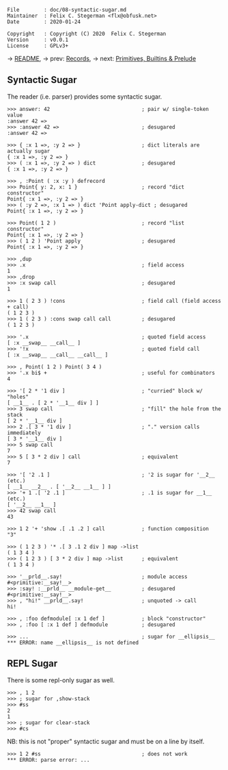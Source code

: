 <!-- {{{1 -->

    File        : doc/08-syntactic-sugar.md
    Maintainer  : Felix C. Stegerman <flx@obfusk.net>
    Date        : 2020-01-24

    Copyright   : Copyright (C) 2020  Felix C. Stegerman
    Version     : v0.0.1
    License     : GPLv3+

<!-- }}}1 -->

→ [README](../README.md),
→ prev: [Records](07-records.md),
→ next: [Primitives, Builtins & Prelude](09-primitives-builtins-and-prelude.md)

## Syntactic Sugar

The reader (i.e. parser) provides some syntactic sugar.

```koneko
>>> answer: 42                              ; pair w/ single-token value
:answer 42 =>
>>> :answer 42 =>                           ; desugared
:answer 42 =>

>>> { :x 1 =>, :y 2 => }                    ; dict literals are actually sugar
{ :x 1 =>, :y 2 => }
>>> ( :x 1 =>, :y 2 => ) dict               ; desugared
{ :x 1 =>, :y 2 => }

>>> , :Point ( :x :y ) defrecord
>>> Point{ y: 2, x: 1 }                     ; record "dict constructor"
Point{ :x 1 =>, :y 2 => }
>>> ( :y 2 =>, :x 1 => ) dict 'Point apply-dict ; desugared
Point{ :x 1 =>, :y 2 => }

>>> Point( 1 2 )                            ; record "list constructor"
Point{ :x 1 =>, :y 2 => }
>>> ( 1 2 ) 'Point apply                    ; desugared
Point{ :x 1 =>, :y 2 => }

>>> ,dup
>>> .x                                      ; field access
1
>>> ,drop
>>> :x swap call                            ; desugared
1

>>> 1 ( 2 3 ) !cons                         ; field call (field access + call)
( 1 2 3 )
>>> 1 ( 2 3 ) :cons swap call call          ; desugared
( 1 2 3 )

>>> '.x                                     ; quoted field access
[ :x __swap__ __call__ ]
>>> '!x                                     ; quoted field call
[ :x __swap__ __call__ __call__ ]

>>> , Point( 1 2 ) Point( 3 4 )
>>> '.x bi$ +                               ; useful for combinators
4

>>> '[ 2 * '1 div ]                         ; "curried" block w/ "holes"
[ __1__ . [ 2 * '__1__ div ] ]
>>> 3 swap call                             ; "fill" the hole from the stack
[ 2 * '__1__ div ]
>>> 2 .[ 3 * '1 div ]                       ; "." version calls immediately
[ 3 * '__1__ div ]
>>> 5 swap call
7
>>> 5 [ 3 * 2 div ] call                    ; equivalent
7

>>> '[ '2 .1 ]                              ; '2 is sugar for '__2__ (etc.)
[ __1__ __2__ . [ '__2__ __1__ ] ]
>>> '+ 1 .[ '2 .1 ]                         ; .1 is sugar for __1__ (etc.)
[ '__2__ __1__ ]
>>> 42 swap call
43

>>> 1 2 '+ 'show .[ .1 .2 ] call            ; function composition
"3"

>>> ( 1 2 3 ) '* .[ 3 .1 2 div ] map ->list
( 1 3 4 )
>>> ( 1 2 3 ) [ 3 * 2 div ] map ->list      ; equivalent
( 1 3 4 )

>>> '__prld__.say!                          ; module access
#<primitive:__say!__>
>>> :say! :__prld__ __module-get__          ; desugared
#<primitive:__say!__>
>>> , "hi!" __prld__.say!                   ; unquoted -> call
hi!

>>> , :foo defmodule[ :x 1 def ]            ; block "constructor"
>>> , :foo [ :x 1 def ] defmodule           ; desugared

>>> ...                                     ; sugar for __ellipsis__
*** ERROR: name __ellipsis__ is not defined
```

## REPL Sugar

There is some repl-only sugar as well.

```koneko
>>> , 1 2
>>> ; sugar for ,show-stack
>>> #ss
2
1
>>> ; sugar for clear-stack
>>> #cs
```

NB: this is not "proper" syntactic sugar and must be on a line by
itself.

```
>>> 1 2 #ss                                 ; does not work
*** ERROR: parse error: ...
```

<!-- vim: set tw=70 sw=2 sts=2 et fdm=marker : -->

